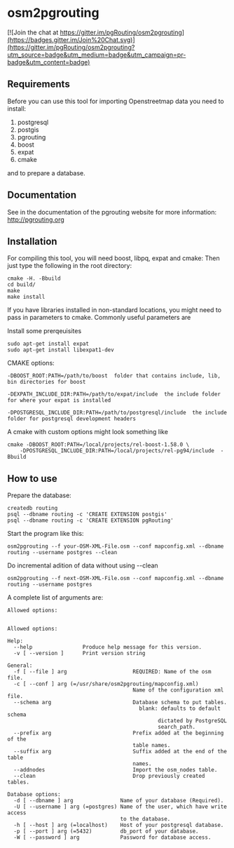 # osm2pgrouting

[![Join the chat at https://gitter.im/pgRouting/osm2pgrouting](https://badges.gitter.im/Join%20Chat.svg)](https://gitter.im/pgRouting/osm2pgrouting?utm_source=badge&utm_medium=badge&utm_campaign=pr-badge&utm_content=badge)

## Requirements

Before you can use this tool for importing Openstreetmap data you need to install:

1. postgresql
2. postgis
3. pgrouting
4. boost
5. expat
6. cmake

and to prepare a database.

## Documentation

See in the documentation of the pgrouting website for more information: http://pgrouting.org

## Installation

For compiling this tool, you will need boost, libpq, expat and cmake:
Then just type the following in the root directory:

```
cmake -H. -Bbuild
cd build/
make
make install
```

If you have libraries installed in non-standard locations, you might need to pass in parameters to cmake.  Commonly useful parameters are

Install some prerqeuisites

```
sudo apt-get install expat
sudo apt-get install libexpat1-dev
```

CMAKE options:

    -DBOOST_ROOT:PATH=/path/to/boost  folder that contains include, lib, bin directories for boost
    
    -DEXPATH_INCLUDE_DIR:PATH=/path/to/expat/include  the include folder for where your expat is installed
    
    -DPOSTGRESQL_INCLUDE_DIR:PATH=/path/to/postgresql/include  the include folder for postgresql development headers
    
    
A cmake with custom options might look something like

```
cmake -DBOOST_ROOT:PATH=/local/projects/rel-boost-1.58.0 \
    -DPOSTGRESQL_INCLUDE_DIR:PATH=/local/projects/rel-pg94/include  -Bbuild
```

## How to use

Prepare the database:

```
createdb routing
psql --dbname routing -c 'CREATE EXTENSION postgis'
psql --dbname routing -c 'CREATE EXTENSION pgRouting'
```

Start the program like this:

```
osm2pgrouting --f your-OSM-XML-File.osm --conf mapconfig.xml --dbname routing --username postgres --clean
```

Do incremental adition of data without using --clean

```
osm2pgrouting --f next-OSM-XML-File.osm --conf mapconfig.xml --dbname routing --username postgres
```


A complete list of arguments are:

```
Allowed options:


Allowed options:

Help:
  --help                Produce help message for this version.
  -v [ --version ]      Print version string

General:
  -f [ --file ] arg                     REQUIRED: Name of the osm file.
  -c [ --conf ] arg (=/usr/share/osm2pgrouting/mapconfig.xml)
                                        Name of the configuration xml file.
  --schema arg                          Database schema to put tables.
                                          blank: defaults to default schema 
                                                dictated by PostgreSQL 
                                                search_path.
  --prefix arg                          Prefix added at the beginning of the 
                                        table names.
  --suffix arg                          Suffix added at the end of the table 
                                        names.
  --addnodes                            Import the osm_nodes table.
  --clean                               Drop previously created tables.

Database options:
  -d [ --dbname ] arg               Name of your database (Required).
  -U [ --username ] arg (=postgres) Name of the user, which have write access 
                                    to the database.
  -h [ --host ] arg (=localhost)    Host of your postgresql database.
  -p [ --port ] arg (=5432)         db_port of your database.
  -W [ --password ] arg             Password for database access.

```

